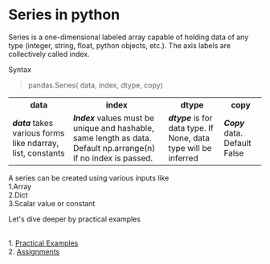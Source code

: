 # Series in python

Series is a one-dimensional labeled array capable of holding data of any type (integer, string, float, python objects, etc.). The axis labels are collectively called index.

Syntax
> pandas.Series( data, index, dtype, copy)

<table style="width:100%">
  <tr>
    <th>data</th>
    <th>index</th>
    <th>dtype</th>
    <th>copy</th>
  </tr>
  <tr>
    <td><strong><em>data</em></strong> takes various forms like ndarray, list, constants</td>
    <td><strong><em>Index </em></strong>values must be unique and hashable, same length as data. Default np.arrange(n) if no index is passed.</td>
    <td><strong><em>dtype </em></strong>is for data type. If None, data type will be inferred</td>
    <td><strong><em>Copy </em></strong>data. Default False</td>
  </tr>
</table>

A series can be created using various inputs like <br>
1.Array <br>
2.Dict  <br> 
3.Scalar value or constant
<br>

<p> Let's dive deeper by practical examples </p><br>
1. <a href="https://github.com/Yaswant-Kumar-Singhi/Python_for_Data_Engineering/blob/main/Series/Create_first_series_object-1.ipynb">Practical Examples</a> <br>
2. <a href="https://github.com/Yaswant-Kumar-Singhi/Python_for_Data_Engineering/blob/main/Series/Assignment-1.ipynb">Assignments</a> <br>
